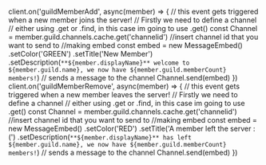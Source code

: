client.on('guildMemberAdd', async(member) => { // this event gets triggered when a new member joins the server!
    // Firstly we need to define a channel
    // either using .get or .find, in this case im going to use .get()
    const Channel = member.guild.channels.cache.get('channelid') //insert channel id that you want to send to
    //making embed
    const embed = new MessageEmbed()
        .setColor('GREEN')
        .setTitle('New Member')
        .setDescription(`**${member.displayName}** welcome to ${member.guild.name}, we now have ${member.guild.memberCount} members!`)
    // sends a message to the channel
    Channel.send(embed)
})
client.on('guildMemberRemove', async(member) => { // this event gets triggered when a new member leaves the server!
    // Firstly we need to define a channel
    // either using .get or .find, in this case im going to use .get()
    const Channel = member.guild.channels.cache.get('channelid') //insert channel id that you want to send to
    //making embed
    const embed = new MessageEmbed()
        .setColor('RED')
        .setTitle('A member left the server :(')
        .setDescription(`**${member.displayName}** has left ${member.guild.name}, we now have ${member.guild.memberCount} members!`)
    // sends a message to the channel
    Channel.send(embed)
})
